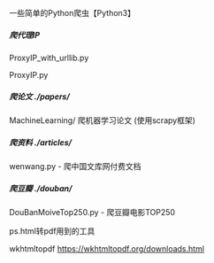 一些简单的Python爬虫【Python3】




##### 爬代理IP
ProxyIP_with_urllib.py

ProxyIP.py



##### 爬论文 ./papers/

MachineLearning/ 爬机器学习论文 (使用scrapy框架)




##### 爬资料 ./articles/
wenwang.py - 爬中国文库网付费文档



##### 爬豆瓣 ./douban/

DouBanMoiveTop250.py - 爬豆瓣电影TOP250





ps.html转pdf用到的工具

wkhtmltopdf
https://wkhtmltopdf.org/downloads.html